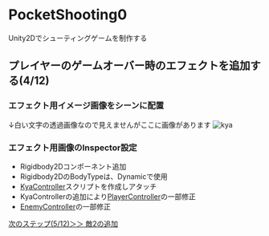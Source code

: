 # PocketShooting0
Unity2Dでシューティングゲームを制作する

## プレイヤーのゲームオーバー時のエフェクトを追加する(4/12)

### エフェクト用イメージ画像をシーンに配置
↓白い文字の透過画像なので見えませんがここに画像があります
![kya](https://user-images.githubusercontent.com/32384416/217694815-942f15a1-4726-423c-9781-b0df0d2157fb.png)

### エフェクト用画像のInspector設定
- Rigidbody2Dコンポーネント追加
- Rigidbody2DのBodyTypeは、Dynamicで使用
- [KyaController](https://github.com/mrgarita/PocketShooting0/blob/player_kya_effect/KyaController.cs)スクリプトを作成しアタッチ
- KyaControllerの追加により[PlayerController](https://github.com/mrgarita/PocketShooting0/blob/player_kya_effect/PlayerController.cs)の一部修正
- [EnemyController](https://github.com/mrgarita/PocketShooting0/blob/player_kya_effect/EnemyController.cs)の一部修正

[次のステップ(5/12)＞＞ 敵2の追加](https://github.com/mrgarita/PocketShooting0/tree/enemy2_add)
